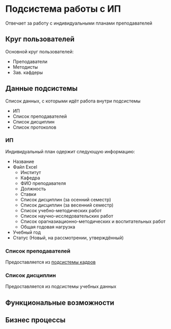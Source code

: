 # Подсистема работы с ИП

Отвечает за работу с индивидуальными планами преподавателей

## Круг пользователей

Основной круг пользователей:

* Преподаватели
* Методисты
* Зав. кафдеры

## Данные подсистемы

Список данных, с которыми идёт работа внутри подсистемы

* ИП
* Список преподавателей
* Список дисциплин
* Список протоколов

### ИП

Индивидуальный план одержит следующую информацию:

* Название
* Файл Excel
  * Институт 
  * Кафедра
  * ФИО преподавателя
  * Должность
  * Ставки
  * Список дисциплин (за осенний семестр)
  * Список дисциплин (за весенний семестр)
  * Список учебно-методических работ
  * Список научно-исследовательских работ
  * Список орагназиационно-методических и воспитательных работ
  * Общая годовая нагрузка
* Учебный год
* Статус (Новый, на рассмотрении, утверждённый)





### Список преподавателей

Предоставляется из [подсистемы кадров](../Служебные/Подсистема_кадров.md)





### Список дисциплин

Предоставляется из подсистемы учебных данных





## Функциональные возможности





## Бизнес процессы



